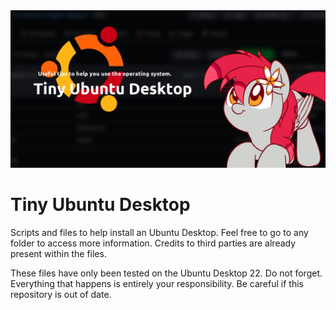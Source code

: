 <center>
<img src="https://raw.githubusercontent.com/JasminDreasond/Tiny-Ubuntu-Desktop/main/image/banner/banner.jpg">
</center>

# Tiny Ubuntu Desktop
Scripts and files to help install an Ubuntu Desktop. Feel free to go to any folder to access more information. Credits to third parties are already present within the files.

These files have only been tested on the Ubuntu Desktop 22.
Do not forget. Everything that happens is entirely your responsibility. Be careful if this repository is out of date.